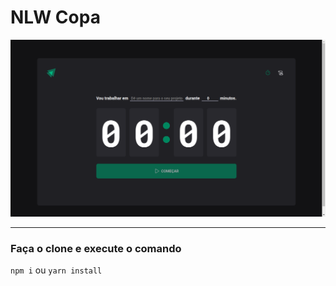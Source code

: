 # NLW Copa

<img src="./src/assets/ignite-timer.png" alt="#" />

---

### Faça o clone e execute o comando

`npm i` ou `yarn install`